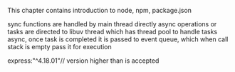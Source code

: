 This chapter contains introduction to node, npm, package.json

sync functions are handled by main thread directly
async operations or tasks are directed to libuv thread which has thread pool to handle tasks async,
once task is completed it is passed to event queue, which when call stack is empty pass it for execution

express:"^4.18.01"// version higher than is accepted